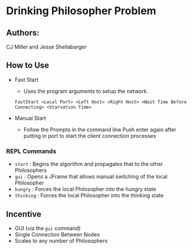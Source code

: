 # Drinking Philosopher Problem
## Authors:
CJ Miller and Jesse Shellabarger
## How to Use
* Fast Start
    * Uses the program arguments to setup the network.
    
    `FastStart <Local Port> <Left Host> <Right Host> <Wait Time Before Connecting> <Starvation Time>`
* Manual Start
    * Follow the Prompts in the command line
    Push enter again after putting in port to start the client connection processes
    
### REPL Commands
* `start` : Begins the algorithm and propagates that to the other Philosophers 
* `gui` : Opens a JFrame that allows manual switching of the local Philosopher
* `hungry` : Forces the local Philosopher into the hungry state
* `thinking` : Forces the local Philosopher into the thinking state

## Incentive
* GUI (via the `gui` command)
* Single Connection Between Nodes
* Scales to any number of Philosophers
